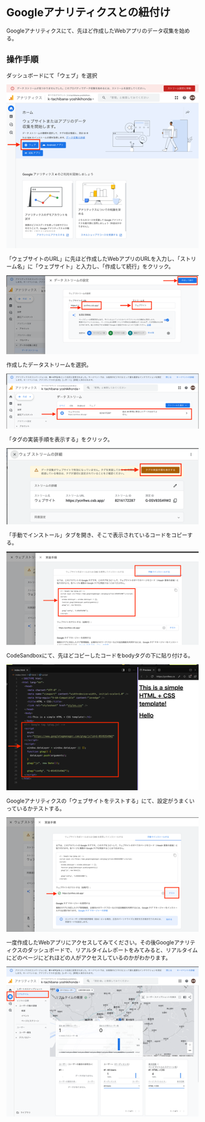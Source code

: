 # Googleアナリティクスとの紐付け

Googleアナリティクスにて、先ほど作成したWebアプリのデータ収集を始める。

## 操作手順

ダッシュボードにて「ウェブ」を選択

![img.png](assets/img_00.png)

「ウェブサイトのURL」に先ほど作成したWebアプリのURLを入力し、「ストリーム名」に「ウェブサイト」と入力し、「作成して続行」をクリック。

![img_19.png](assets/img_19.png)

作成したデータストリームを選択。

![img_20.png](assets/img_20.png)

「タグの実装手順を表示する」をクリック。

![img_21.png](assets/img_21.png)

「手動でインストール」タブを開き、そこで表示されているコードをコピーする。

![img_22.png](assets/img_22.png)

CodeSandboxにて、先ほどコピーしたコードをbodyタグの下に貼り付ける。

![img_23.png](assets/img_23.png)

Googleアナリティクスの「ウェブサイトをテストする」にて、設定がうまくいっているかテストする。

![img_24.png](assets/img_24.png)

一度作成したWebアプリにアクセスしてみてください。その後Googleアナリティクスのダッシュボードで、リアルタイムレポートをみてみると、リアルタイムにどのページにどれほどの人がアクセスしているのかがわかります。

![img_25.png](assets/img_25.png)

